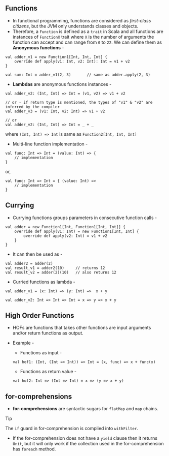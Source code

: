 ## Functions

- In functional programming, functions are considered as _first-class citizens_, but the JVM only understands classes and objects. 
- Therefore, a `Function` is defined as a `trait` in Scala and all functions are instances of `FunctionX` trait where `X` is the number of arguments the function can accept and can range from `0` to `22`. We can define them as **Anonymous functions** -
```
val adder_v1 = new Function1[Int, Int, Int] {
    override def apply(v1: Int, v2: Int): Int = v1 + v2
}

val sum: Int = adder_v1(2, 3)       // same as adder.apply(2, 3)
```

- **Lambdas** are anonymous functions instances - 
```
val adder_v2: (Int, Int) => Int = (v1, v2) => v1 + v2

// or - if return type is mentioned, the types of "v1" & "v2" are inferred by the compiler
val adder_v3 = (v1: Int, v2: Int) => v1 + v2

// or
val adder_v2: (Int, Int) => Int = _ + _
```
where `(Int, Int) => Int` is same as `Function2[Int, Int, Int]`

- Multi-line function implementation -
```
val func: Int => Int = (value: Int) => {
    // implementation
}
```

or,

```
val func: Int => Int = { (value: Int) =>
    // implementation
}
```

## Currying

- Currying functions groups parameters in consecutive function calls -
```
val adder = new Function1[Int, Function1[Int, Int]] {
    override def apply(v1: Int) = new Function1[Int, Int] {
        override def apply(v2: Int) = v1 + v2
    }
}
```

- It can then be used as -
```
val adder2 = adder(2)
val result_v1 = adder2(10)     // returns 12
val result_v2 = adder(2)(10)   // also returns 12
```

- Curried functions as lambda -
```
val adder_v1 = (x: Int) => (y: Int) =>  x + y

val adder_v2: Int => Int => Int = x => y => x + y
```

## High Order Functions

- HOFs are functions that takes other functions are input arguments and/or return functions as output.
- Example -
    - Functions as input -
    ```
    val hof1: (Int, (Int => Int)) => Int = (x, func) => x + func(x)
    ```

    - Functions as return value -
    ```
    val hof2: Int => (Int => Int) = x => (y => x + y)
    ```

## for-comprehensions

- **for-comprehensions** are syntactic sugars for `flatMap` and `map` chains.

> [!TIP]
> The `if` guard in for-comprehension is complied into `withFilter`.

- If the for-comprehension does not have a `yield` clause then it returns `Unit`, but it will only work if the collection used in the for-comprehension has `foreach` method.

